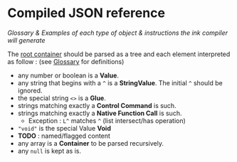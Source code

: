 # Compiled JSON reference

_Glossary & Examples of each type of object & instructions the ink compiler will generate_

The [root container](architecture.md) should be parsed as a tree and each element interpreted as follow : (see [Glossary](glossary.md) for definitions)

* any number or boolean is a __Value__.
* any string that begins with a `^` is a __StringValue__. The initial `^` should be ignored.
* the special string `<>` is a __Glue__.
* strings matching exactly a __Control Command__ is such.
* strings matching exactly a __Native Function Call__ is such.
    * Exception : `L^` matches `^` (list intersect/has operation)
* `"void"` is the special Value __Void__
* __TODO__ : named/flagged content
* any array is a __Container__ to be parsed recursively.
* any `null` is kept as is.
